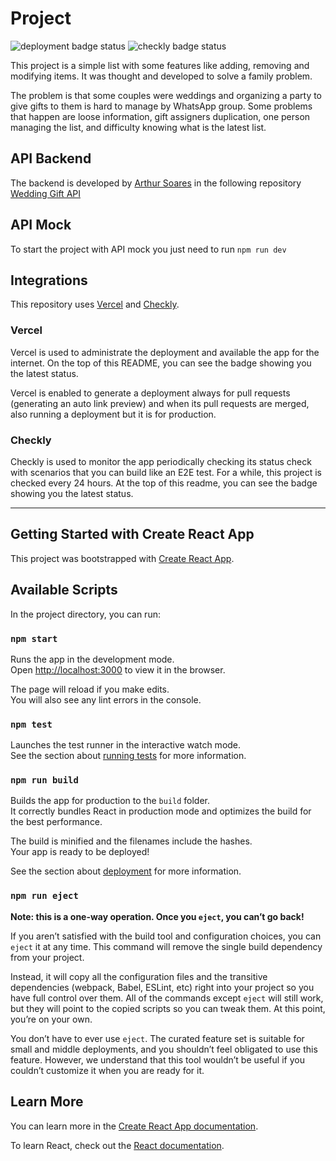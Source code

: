 # Project

![deployment badge status](https://vercelbadge.vercel.app/api/pedroSoaresll/wedding-gifts)
![checkly badge status](https://api.checklyhq.com/v1/badges/checks/44cf6b91-3576-42fe-bed2-ca5de9fd7122?style=flat&theme=default&responseTime=true)

This project is a simple list with some features like adding, removing and modifying items. It was thought and developed to solve a family problem.

The problem is that some couples were weddings and organizing a party to give gifts to them is hard to manage by WhatsApp group. Some problems that happen are loose information, gift assigners duplication, one person managing the list, and difficulty knowing what is the latest list.

## API Backend

The backend is developed by [Arthur Soares](https://github.com/Arthur-ext) in the following repository [Wedding Gift API](https://github.com/Arthur-ext/wedding-gifts-api)

## API Mock

To start the project with API mock you just need to run `npm run dev`

## Integrations

This repository uses [Vercel](https://vercel.com) and [Checkly](https://www.checklyhq.com).

### Vercel

Vercel is used to administrate the deployment and available the app for the internet. On the top of this README, you can see the badge showing you the latest status.

Vercel is enabled to generate a deployment always for pull requests (generating an auto link preview) and when its pull requests are merged, also running a deployment but it is for production.

### Checkly

Checkly is used to monitor the app periodically checking its status check with scenarios that you can build like an E2E test. For a while, this project is checked every 24 hours. At the top of this readme, you can see the badge showing you the latest status.

---

## Getting Started with Create React App

This project was bootstrapped with [Create React App](https://github.com/facebook/create-react-app).

## Available Scripts

In the project directory, you can run:

### `npm start`

Runs the app in the development mode.\
Open [http://localhost:3000](http://localhost:3000) to view it in the browser.

The page will reload if you make edits.\
You will also see any lint errors in the console.

### `npm test`

Launches the test runner in the interactive watch mode.\
See the section about [running tests](https://facebook.github.io/create-react-app/docs/running-tests) for more information.

### `npm run build`

Builds the app for production to the `build` folder.\
It correctly bundles React in production mode and optimizes the build for the best performance.

The build is minified and the filenames include the hashes.\
Your app is ready to be deployed!

See the section about [deployment](https://facebook.github.io/create-react-app/docs/deployment) for more information.

### `npm run eject`

**Note: this is a one-way operation. Once you `eject`, you can’t go back!**

If you aren’t satisfied with the build tool and configuration choices, you can `eject` it at any time. This command will remove the single build dependency from your project.

Instead, it will copy all the configuration files and the transitive dependencies (webpack, Babel, ESLint, etc) right into your project so you have full control over them. All of the commands except `eject` will still work, but they will point to the copied scripts so you can tweak them. At this point, you’re on your own.

You don’t have to ever use `eject`. The curated feature set is suitable for small and middle deployments, and you shouldn’t feel obligated to use this feature. However, we understand that this tool wouldn’t be useful if you couldn’t customize it when you are ready for it.

## Learn More

You can learn more in the [Create React App documentation](https://facebook.github.io/create-react-app/docs/getting-started).

To learn React, check out the [React documentation](https://reactjs.org/).
